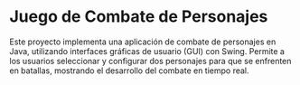 # Juego de Combate de Personajes
Este proyecto implementa una aplicación de combate de personajes en Java, utilizando interfaces gráficas de usuario (GUI) con Swing. Permite a los usuarios seleccionar y configurar dos personajes para que se enfrenten en batallas, mostrando el desarrollo del combate en tiempo real.